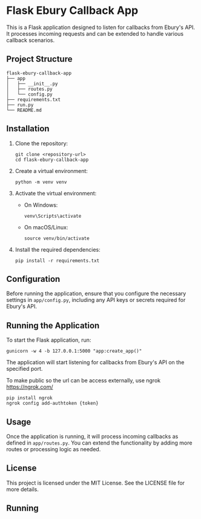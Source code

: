 # Flask Ebury Callback App

This is a Flask application designed to listen for callbacks from Ebury's API. It processes incoming requests and can be extended to handle various callback scenarios.

## Project Structure

```
flask-ebury-callback-app
├── app
│   ├── __init__.py
│   ├── routes.py
│   └── config.py
├── requirements.txt
├── run.py
└── README.md
```

## Installation

1. Clone the repository:
   ```
   git clone <repository-url>
   cd flask-ebury-callback-app
   ```

2. Create a virtual environment:
   ```
   python -m venv venv
   ```

3. Activate the virtual environment:
   - On Windows:
     ```
     venv\Scripts\activate
     ```
   - On macOS/Linux:
     ```
     source venv/bin/activate
     ```

4. Install the required dependencies:
   ```
   pip install -r requirements.txt
   ```

## Configuration

Before running the application, ensure that you configure the necessary settings in `app/config.py`, including any API keys or secrets required for Ebury's API.

## Running the Application

To start the Flask application, run:
```
gunicorn -w 4 -b 127.0.0.1:5000 "app:create_app()"
```

The application will start listening for callbacks from Ebury's API on the specified port.

To make public so the url can be access externally, use ngrok https://ngrok.com/

```
pip install ngrok
ngrok config add-authtoken {token}
```
## Usage

Once the application is running, it will process incoming callbacks as defined in `app/routes.py`. You can extend the functionality by adding more routes or processing logic as needed.

## License

This project is licensed under the MIT License. See the LICENSE file for more details.

## Running
